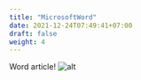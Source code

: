 ```yaml
---
title: "MicrosoftWord"
date: 2021-12-24T07:49:41+07:00
draft: false
weight: 4
---
```



Word article!
![alt](/img/hugo.png)
